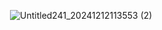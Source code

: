           ![Untitled241_20241212113553 (2)](https://github.com/user-attachments/assets/dcc71788-ea16-44a7-9d40-3c4af54fc0c1)


<!---!
mulloily/mulloily is a ✨ special ✨ repository because its `README.md` (this file) appears on your GitHub profile.
You can click the Preview link to take a look at your changes.
--->

